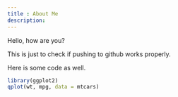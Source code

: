 ```yaml
---
title : About Me
description:
---
```


Hello, how are you?

This is just to check if pushing to github works properly.

Here is some code as well.

```r
library(ggplot2)
qplot(wt, mpg, data = mtcars)
```